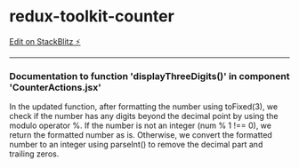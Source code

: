 # redux-toolkit-counter

[Edit on StackBlitz ⚡️](https://stackblitz.com/edit/vitejs-vite-fgqgg4)

---

### Documentation to function 'displayThreeDigits()' in component 'CounterActions.jsx'

In the updated function, after formatting the number using toFixed(3), we check if the number has any digits beyond the decimal point by using the modulo operator %. If the number is not an integer (num % 1 !== 0), we return the formatted number as is. Otherwise, we convert the formatted number to an integer using parseInt() to remove the decimal part and trailing zeros.
